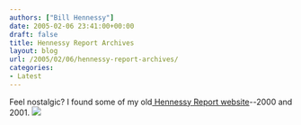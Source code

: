 ```yaml
---
authors: ["Bill Hennessy"]
date: 2005-02-06 23:41:00+00:00
draft: false
title: Hennessy Report Archives
layout: blog
url: /2005/02/06/hennessy-report-archives/
categories:
- Latest
---
```


Feel nostalgic? I found some of my old[ Hennessy Report website](https://hreport.billhennessy.com/)--2000 and 2001. ![](https://blog.billhennessy.com/aggbug.aspx?PostID=1023)


